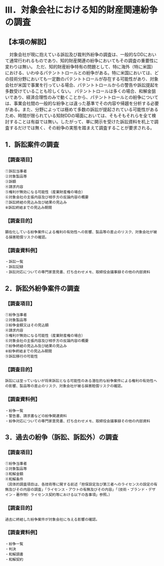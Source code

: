 # Ⅲ．対象会社における知的財産関連紛争の調査

## 【本項の解説】
　対象会社が現に抱えている訴訟及び裁判外紛争の調査は、一般的なDDにおいて通常行われるものであり、知的財産関連の紛争においてもその調査の重要性に変わりは無い。
ただ、知的財産紛争特有の問題として、特に海外（特に米国）における、いわゆるパテントトロールとの紛争がある。特に米国においては、どの技術分野においても一定数のパテントトロールが存在する可能性があり、対象会社が米国で事業を行っている場合、パテントトロールからの警告や訴訟提起を多数受けていることも珍しくない。
パテントトロールは多くの場合、和解金狙いであり、経済合理性のみで動くことから、パテントトロールとの紛争については、事業会社間の一般的な紛争とは違った基準でその内容や帰趨を分析する必要がある。また、分野によっては極めて多数の訴訟が提起されている可能性があるため、時間が限られている知財DDの場面においては、そもそもそれらを全て検討することは有益では無い。したがって、単に開示を受けた訴訟資料を机上で調査するだけでは無く、その紛争の実態を踏まえて調査することが要求される。

## 1．訴訟案件の調査
### 【調査項目】
	①訴訟当事者
	②対象製品等
	③訴額
	④請求内容
	⑤権利が無効になる可能性（産業財産権の場合）
	⑥対象会社の主張内容及び相手方の反論内容の概要
	⑦訴訟終結の見込み及び結果の見込み
	⑧訴訟終結までの見込み期間
### 【調査目的】
	顕在化している紛争案件による権利の有効性への影響、製品等の差止のリスク、対象会社が被る損害賠償リスクの確認。
### 【調査資料例】
	・訴訟一覧
	・訴訟記録
	・訴訟対応についての専門家意見書、打ち合わせメモ、取締役会議事録その他の内部資料

## 2．訴訟外紛争案件の調査
### 【調査項目】
	①紛争当事者
	②対象製品等
	③紛争金額又はその見込額
	④請求内容
	⑤権利が無効になる可能性（産業財産権の場合）
	⑥対象会社の主張内容及び相手方の反論内容の概要
	⑦紛争終結の見込み及び結果の見込み
	⑧紛争終結までの見込み期間
	⑨訴訟移行の可能性
### 【調査目的】
	訴訟には至っていないが将来訴訟となる可能性のある潜在的な紛争案件による権利の有効性への影響、製品等の差止のリスク、対象会社が被る損害賠償リスクの確認。
### 【調査資料例】
	・紛争一覧
	・警告書、請求書などの紛争関連資料
	・紛争対応についての専門家意見書、打ち合わせメモ、取締役会議事録その他の内部資料

## 3．過去の紛争（訴訟、訴訟外）の調査
### 【調査項目】
	①紛争当事者
	②対象製品等
	③和解金額
	④和解条件
	（具体的調査項目は、各技術等に関する前述「担保設定及び第三者へのライセンスの設定の有無及びその内容の調査」「ライセンス・アウトの有無及びその内容」「（技術・ブランド・デザイン・著作物）ライセンス契約等における以下の各事項」参照。）
### 【調査目的】
	過去に終結した紛争案件が対象会社に与える影響の確認。
### 【調査資料例】
	・紛争一覧
	・判決
	・和解調書
	・和解契約 
